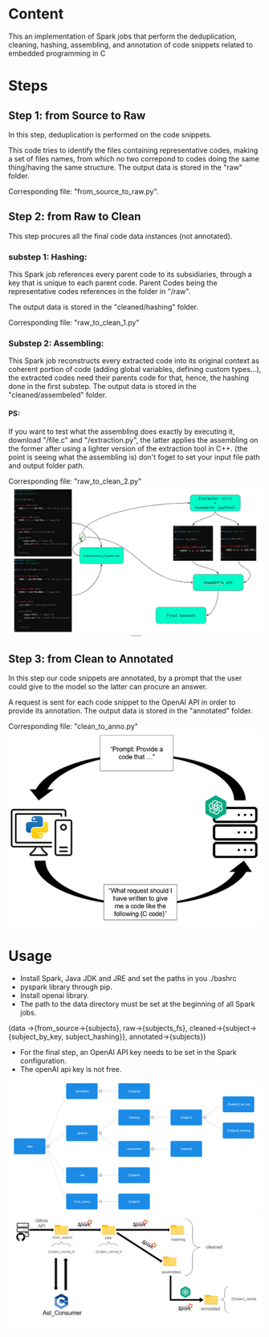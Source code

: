 # Content
This an implementation of Spark jobs that perform the deduplication, cleaning, hashing, assembling, and annotation of code snippets related to embedded programming in C

# Steps
## Step 1: from Source to Raw
In this step, deduplication is performed on the code snippets.

This code tries to identify the files containing representative codes, making a set of files names, from which no two correpond to codes doing the same thing/having the same structure. 
The output data is stored in the "raw" folder. 

Corresponding file: "from_source_to_raw.py".

## Step 2: from Raw to Clean
This step procures all the final code data instances (not annotated).
### substep 1: Hashing:
This Spark job references every parent code to its subsidiaries, through a key that is unique to each parent code.
Parent Codes being the representative codes references in the folder in "/raw".

The output data is stored in the "cleaned/hashing" folder. 

Corresponding file: "raw_to_clean_1.py"

### Substep 2: Assembling: 
This Spark job reconstructs every extracted code into its original context as coherent portion of code (adding global variables, defining custom types...), the extracted codes need their parents code for that, hence, the hashing done in the first substep.
The output data is stored in the "cleaned/assembeled" folder. 

#### PS:
If you want to test what the assembling does exactly by executing it, download "/file.c" and "/extraction.py", the latter applies the assembling on the former after using a lighter version of the extraction tool in C++. (the point is seeing what the assembling is) don't foget to set your input file path and output folder path.

Corresponding file: "raw_to_clean_2.py"
![Image](assembling.png)



## Step 3: from Clean to Annotated
In this step our code snippets are annotated, by a prompt that the user could give to the model so the latter can procure an answer.

A request is sent for each code snippet to the OpenAI API in order to provide its annotation.
The output data is stored in the "annotated" folder.

Corresponding file: "clean_to_anno.py"
![Image](openai_api.png)

# Usage
- Install Spark, Java JDK and JRE and set the paths in you ./bashrc
- pyspark library through pip.
- Install openai library.
- The path to the data directory must be set at the beginning of all Spark jobs.

(data ->{from_source->{subjects}, raw->{subjects_fs}, cleaned->{subject->{subject_by_key, subject_hashing}}, annotated->{subjects})

- For the final step, an OpenAI API key needs to be set in the Spark configuration.
- The openAI api key is not free.


![Image](file_system.png)
![Image](data_pipelines.png)

